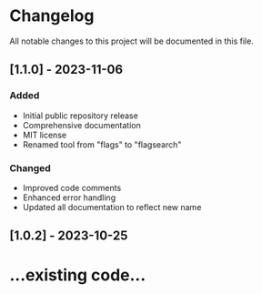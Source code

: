 # Changelog

All notable changes to this project will be documented in this file.

## [1.1.0] - 2023-11-06

### Added
- Initial public repository release
- Comprehensive documentation
- MIT license
- Renamed tool from "flags" to "flagsearch"

### Changed
- Improved code comments
- Enhanced error handling
- Updated all documentation to reflect new name

## [1.0.2] - 2023-10-25

# ...existing code...
